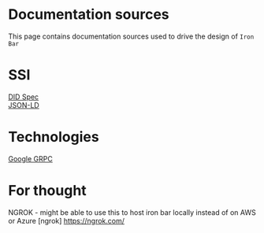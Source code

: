 # Documentation sources
This page contains documentation sources used to drive the design of `Iron Bar`

# SSI
[DID Spec](https://www.w3.org/TR/did-core/)  
[JSON-LD](https://json-ld.org/)  

# Technologies
[Google GRPC](https://developers.google.com/protocol-buffers/docs/reference/csharp-generated)

# For thought
NGROK - might be able to use this to host iron bar locally instead of on AWS or Azure
[ngrok] https://ngrok.com/ 